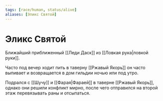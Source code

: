 ```yaml
---
tags: [race/human, status/alive]
aliases: [Эликс Святой]
---
```


# Эликс Святой

Ближайший приближенный [[Леди Даск]] из [[Ловкая рука|ловкой руки]].

Часто под вечер ходит пить в таверну [[Ржавый Якорь]] он часто выпивает и возвращается в дом гильдии ночью или под утро.

Подрался с [[Шучу]] и [[Фарая|Фараей]] в таверне [[Ржавый Якорь]], однако они решили конфликт мирно, после чего отправился на второй этаж перевязывать раны и отсыпаться.
